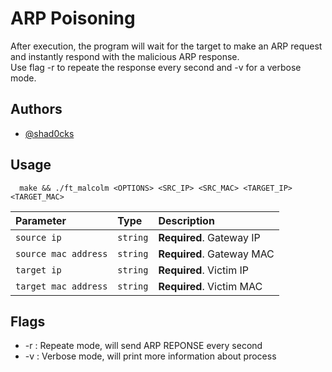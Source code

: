 # ARP Poisoning
After execution, the program will wait for the target to make an ARP request 
and instantly respond with the malicious ARP response.\
Use flag -r to repeate the response every second and -v for a verbose mode.

## Authors

- [@shad0cks](https://www.github.com/shd0cks)


## Usage

```
  make && ./ft_malcolm <OPTIONS> <SRC_IP> <SRC_MAC> <TARGET_IP> <TARGET_MAC>
```

| Parameter | Type     | Description                |
| :-------- | :------- | :------------------------- |
| `source ip` | `string` | **Required**. Gateway IP |
| `source mac address` | `string` | **Required**. Gateway MAC |
| `target ip` | `string` | **Required**. Victim IP |
| `target mac address` | `string` | **Required**. Victim MAC |



## Flags

- -r : Repeate mode, will send ARP REPONSE every second
- -v : Verbose mode, will print more information about process
